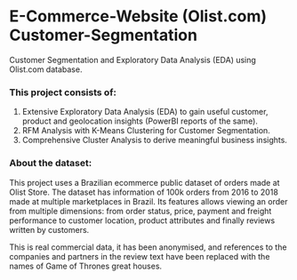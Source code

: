 # E-Commerce-Website (Olist.com) Customer-Segmentation
Customer Segmentation and Exploratory Data Analysis (EDA) using Olist.com database.

### This project consists of:
1. Extensive Exploratory Data Analysis (EDA) to gain useful customer, product and geolocation insights (PowerBI reports of the same).
2. RFM Analysis with K-Means Clustering for Customer Segmentation.
3. Comprehensive Cluster Analysis to derive meaningful business insights.

### About the dataset:
This project uses a Brazilian ecommerce public dataset of orders made at Olist Store. The dataset has information of 100k orders from 2016 to 2018 made at multiple marketplaces in Brazil. Its features allows viewing an order from multiple dimensions: from order status, price, payment and freight performance to customer location, product attributes and finally reviews written by customers.

This is real commercial data, it has been anonymised, and references to the companies and partners in the review text have been replaced with the names of Game of Thrones great houses.
